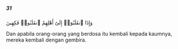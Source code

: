 ##### 31

<span class="ayah">وَإِذَا ٱنقَلَبُوٓا۟ إِلَىٰٓ أَهْلِهِمُ ٱنقَلَبُوا۟ فَكِهِينَ</span>

<span class="ayah_translation">Dan apabila orang-orang yang berdosa itu kembali kepada kaumnya, mereka kembali dengan gembira.</span>

